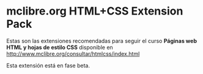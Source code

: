 # mclibre.org HTML+CSS Extension Pack

Estas son las extensiones recomendadas para seguir el curso **Páginas web HTML y hojas de estilo CSS** disponible en http://www.mclibre.org/consultar/htmlcss/index.html

Esta extensión está en fase beta.

